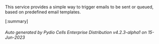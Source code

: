 






This service provides a simple way to trigger emails to be sent or queued, based on predefined email templates.

[:summary]

###### Auto generated by Pydio Cells Enterprise Distribution v4.2.3-alpha1 on 15-Jun-2023
